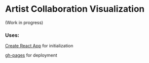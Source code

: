# Artist Collaboration Visualization

(Work in progress)

### Uses:

[Create React App](https://github.com/facebook/create-react-app) for initialization

[gh-pages](https://github.com/tschaub/gh-pages) for deployment
